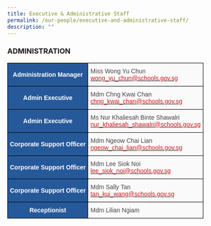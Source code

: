 ```yaml
---
title: Executive & Administrative Staff
permalink: /our-people/executive-and-administrative-staff/
description: ""
---
```

### ADMINISTRATION

<style type="text/css">
.tg  {border-collapse:collapse;border-spacing:0;margin:0px auto;}
.tg td{border-color:black;border-style:solid;border-width:1px;font-family:Arial, sans-serif;font-size:14px;
  overflow:hidden;padding:10px 5px;word-break:normal;}
.tg th{border-color:black;border-style:solid;border-width:1px;font-family:Arial, sans-serif;font-size:14px;
  font-weight:normal;overflow:hidden;padding:10px 5px;word-break:normal;}
.tg .tg-jxqz{background-color:#265999;color:#FFF;font-weight:bold;text-align:center;vertical-align:middle}
.tg .tg-15z8{background-color:#FAFAFA;color:#454545;text-align:left;vertical-align:top}
</style>
<table class="tg">
<tbody>
  <tr>
    <td class="tg-jxqz"><span style="color:white">A</span>dministration Manager</td>
    <td class="tg-15z8">Miss Wong Yu Chun<br><a href="mailto:wong_yu_chun@schools.gov.sg"><span style="text-decoration:none;color:#CB181A">wong_yu_chun@schools.gov.sg</span></a></td>
  </tr>
  <tr>
    <td class="tg-jxqz"><span style="color:white">Admin Executive</span></td>
    <td class="tg-15z8">Mdm Chng Kwai Chan<br><a href="mailto:chng_kwai_chan@schools.gov.sg"><span style="text-decoration:none;color:#CB181A">chng_kwai_chan@schools.gov.sg</span></a></td>
  </tr>
  <tr>
    <td class="tg-jxqz"><span style="color:white">Admin Executive</span></td>
    <td class="tg-15z8">Ms Nur Khaliesah Binte Shawalri<br><a href="mailto:nur_khaliesah_shawalri@schools.gov.sg"><span style="text-decoration:none;color:#CB181A">nur_khaliesah_shawalri@schools.gov.sg</span></a> </td>
  </tr>
  <tr>
    <td class="tg-jxqz"><span style="color:white">Corporate Support Officer</span></td>
    <td class="tg-15z8">Mdm Ngeow Chai Lian<br><a href="mailto:ngeow_chai_lian@schools.gov.sg"><span style="text-decoration:none;color:#CB181A">ngeow_chai_lian@schools.gov.sg</span></a></td>
  </tr>
  <tr>
    <td class="tg-jxqz"><span style="color:white">Corporate Support Officer</span></td>
    <td class="tg-15z8">Mdm Lee Siok Noi<br><a href="mailto:lee_siok_noi@schools.gov.sg"><span style="text-decoration:none;color:#CB181A">lee_siok_noi@schools.gov.sg</span></a></td>
  </tr>
  <tr>
    <td class="tg-jxqz"><span style="color:white">Corporate Support Officer</span></td>
    <td class="tg-15z8">Mdm Sally Tan<br><a href="mailto:tan_kui_wang@schools.gov.sg"><span style="text-decoration:none;color:#CB181A">tan_kui_wang@schools.gov.sg</span></a></td>
  </tr>
  <tr>
    <td class="tg-jxqz">Receptionist</td>
    <td class="tg-15z8">Mdm Lilian Ngiam</td>
  </tr>
</tbody>
</table>